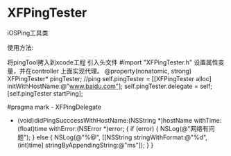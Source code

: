 # XFPingTester
iOSPing工具类

使用方法:

将pingTool拷入到xcode工程
引入头文件
#import "XFPingTester.h"
设置属性变量，并在controller 上面实现代理。
  @property(nonatomic, strong) XFPingTester* pingTester;
  //ping
  self.pingTester = [[XFPingTester alloc] initWithHostName:@"www.baidu.com"];
  self.pingTester.delegate = self;
  [self.pingTester startPing];


#pragma mark - XFPingDelegate

- (void)didPingSucccessWithHostName:(NSString *)hostName withTime:(float)time withError:(NSError *)error;
{
    if (error)
    {
        NSLog(@"网络有问题");
    }
    else
    {
        NSLog(@"%@", [[NSString stringWithFormat:@"%d", (int)time] stringByAppendingString:@"ms"]);
    }
}
